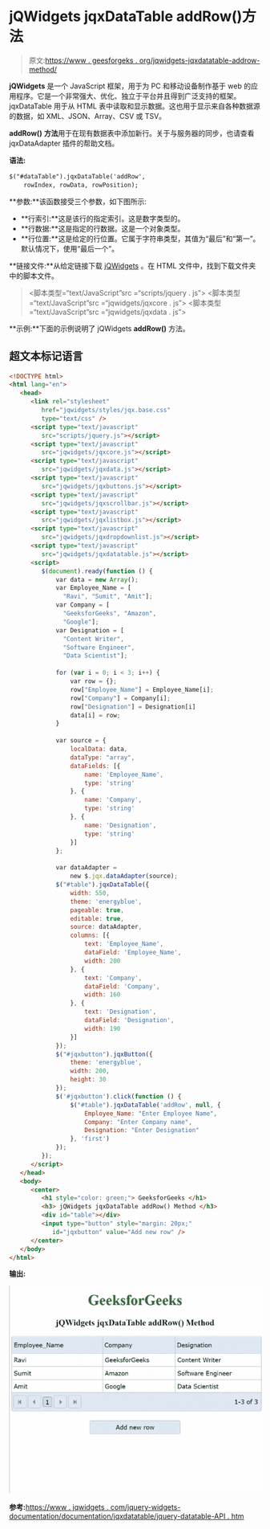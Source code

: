 # jQWidgets jqxDataTable addRow()方法

> 原文:[https://www . geesforgeks . org/jqwidgets-jqxdatatable-addrow-method/](https://www.geeksforgeeks.org/jqwidgets-jqxdatatable-addrow-method/)

**jQWidgets** 是一个 JavaScript 框架，用于为 PC 和移动设备制作基于 web 的应用程序。它是一个非常强大、优化、独立于平台并且得到广泛支持的框架。jqxDataTable 用于从 HTML 表中读取和显示数据。这也用于显示来自各种数据源的数据，如 XML、JSON、Array、CSV 或 TSV。

**addRow()** **方法**用于在现有数据表中添加新行。关于与服务器的同步，也请查看 jqxDataAdapter 插件的帮助文档。

**语法:**

```html
$("#dataTable").jqxDataTable('addRow', 
    rowIndex, rowData, rowPosition);
```

**参数:**该函数接受三个参数，如下图所示:

*   **行索引:**这是该行的指定索引。这是数字类型的。
*   **行数据:**这是指定的行数据。这是一个对象类型。
*   **行位置:**这是给定的行位置。它属于字符串类型，其值为“最后”和“第一”。默认情况下，使用“最后一个”。

**链接文件:**从给定链接下载 [jQWidgets](https://www.jqwidgets.com/download/) 。在 HTML 文件中，找到下载文件夹中的脚本文件。

> <link rel="”stylesheet”" href="”jqwidgets/styles/jqx.base.css”" type="”text/css”">
> <脚本类型=“text/JavaScript”src =“scripts/jquery . js”></script>
> <脚本类型=“text/JavaScript”src =“jqwidgets/jqxcore . js”></script>
> <脚本类型=“text/JavaScript”src =“jqwidgets/jqxdata . js”>

**示例:**下面的示例说明了 jQWidgets **addRow()** 方法。

## 超文本标记语言

```html
<!DOCTYPE html>
<html lang="en">
   <head>
      <link rel="stylesheet" 
         href="jqwidgets/styles/jqx.base.css"
         type="text/css" />
      <script type="text/javascript"
         src="scripts/jquery.js"></script>
      <script type="text/javascript"
         src="jqwidgets/jqxcore.js"></script>
      <script type="text/javascript" 
         src="jqwidgets/jqxdata.js"></script>
      <script type="text/javascript" 
         src="jqwidgets/jqxbuttons.js"></script>
      <script type="text/javascript" 
         src="jqwidgets/jqxscrollbar.js"></script>
      <script type="text/javascript"
         src="jqwidgets/jqxlistbox.js"></script>
      <script type="text/javascript" 
         src="jqwidgets/jqxdropdownlist.js"></script>
      <script type="text/javascript" 
         src="jqwidgets/jqxdatatable.js"></script>
      <script>
         $(document).ready(function () {
             var data = new Array();
             var Employee_Name = [
               "Ravi", "Sumit", "Amit"];
             var Company = [
               "GeeksforGeeks", "Amazon",
               "Google"];
             var Designation = [
               "Content Writer", 
               "Software Engineer",
               "Data Scientist"];

             for (var i = 0; i < 3; i++) {
                 var row = {};
                 row["Employee_Name"] = Employee_Name[i];
                 row["Company"] = Company[i];
                 row["Designation"] = Designation[i]
                 data[i] = row;
             }

             var source = {
                 localData: data,
                 dataType: "array",
                 dataFields: [{
                     name: 'Employee_Name',
                     type: 'string'
                 }, {
                     name: 'Company',
                     type: 'string'
                 }, {
                     name: 'Designation',
                     type: 'string'
                 }]
             };

             var dataAdapter = 
                 new $.jqx.dataAdapter(source);
             $("#table").jqxDataTable({
                 width: 550,
                 theme: 'energyblue',
                 pageable: true,
                 editable: true,
                 source: dataAdapter,
                 columns: [{
                     text: 'Employee_Name',
                     dataField: 'Employee_Name',
                     width: 200
                 }, {
                     text: 'Company',
                     dataField: 'Company',
                     width: 160
                 }, {
                     text: 'Designation',
                     dataField: 'Designation',
                     width: 190
                 }]
             });
             $("#jqxbutton").jqxButton({
                 theme: 'energyblue',
                 width: 200,
                 height: 30
             });
             $('#jqxbutton').click(function () {
                 $("#table").jqxDataTable('addRow', null, {
                     Employee_Name: "Enter Employee Name",
                     Company: "Enter Company name",
                     Designation: "Enter Designation"
                 }, 'first')
             });
         });
      </script>
   </head>
   <body>
      <center>
         <h1 style="color: green;"> GeeksforGeeks </h1>
         <h3> jQWidgets jqxDataTable addRow() Method </h3>
         <div id="table"></div>
         <input type="button" style="margin: 20px;"
            id="jqxbutton" value="Add new row" />
      </center>
   </body>
</html>
```

**输出:**

![](img/c9f82727621afaa24b6a55a2257677bc.png)

**参考:**[https://www . jqwidgets . com/jquery-widgets-documentation/documentation/jqxdatatable/jquery-datatable-API . htm](https://www.jqwidgets.com/jquery-widgets-documentation/documentation/jqxdatatable/jquery-datatable-api.htm)